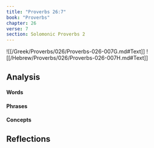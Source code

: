```yaml
---
title: "Proverbs 26:7"
book: "Proverbs"
chapter: 26
verse: 7
section: Solomonic Proverbs 2
---
```

![[/Greek/Proverbs/026/Proverbs-026-007G.md#Text]]
![[/Hebrew/Proverbs/026/Proverbs-026-007H.md#Text]]

## Analysis

#### Words

#### Phrases

#### Concepts

## Reflections
